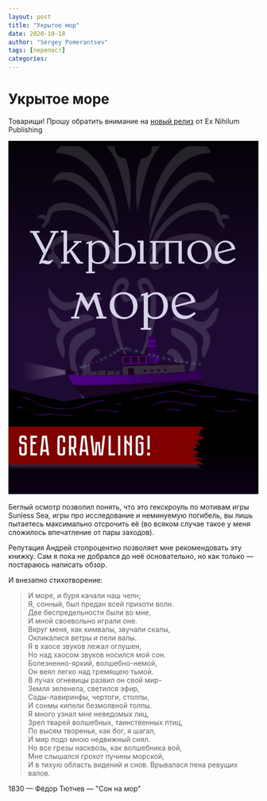 ```yaml
---
layout: post
title: "Укрытое мор"
date: 2020-10-18
author: "Sergey Pomerantsev"
tags: [перепост]
categories:
---
```


# Укрытое море

Товарищи! Прошу обратить внимание на [новый релиз](https://vk.com/awkward_hexcrawl?w=wall-195352048_201) от Ex Nihilum Publishing

![](/assets/images/_covered-sea.jpg)

Беглый осмотр позволил понять, что это гекскроуль по мотивам игры Sunless Sea, игры про исследование и неминуемую погибель, вы лишь пытаетесь максимально отсрочить её (во всяком случае такое у меня сложилось впечатление от пары заходов).

Репутация Андрей стопроцентно позволяет мне рекомендовать эту книжку. Сам я пока не добрался до неё основательно, но как только — постараюсь написать обзор.

И внезапно стихотворение:

> И море, и буря качали наш челн;  
> Я, сонный, был предан всей прихоти волн.  
> Две беспредельности были во мне,  
> И мной своевольно играли оне.  
> Вкруг меня, как кимвалы, звучали скалы,  
> Окликалися ветры и пели валы.  
> Я в хаосе звуков лежал оглушен,  
> Но над хаосом звуков носился мой сон.  
> Болезненно-яркий, волшебно-немой,  
> Он веял легко над гремящею тьмой.  
> В лучах огневицы развил он свой мир-  
> Земля зеленела, светился эфир,  
> Сады-лавиринфы, чертоги, столпы,  
> И сонмы кипели безмолвной толпы.  
> Я много узнал мне неведомых лиц,  
> Зрел тварей волшебных, таинственных птиц,  
> По высям творенья, как бог, я шагал,  
> И мир подо мною недвижный сиял.  
> Но все грезы насквозь, как волшебника вой,  
> Мне слышался грохот пучины морской,  
> И в тихую область видений и снов. 
> Врывалася пена ревущих валов.  

1830 — Фёдор Тютчев — "Сон на мор"
